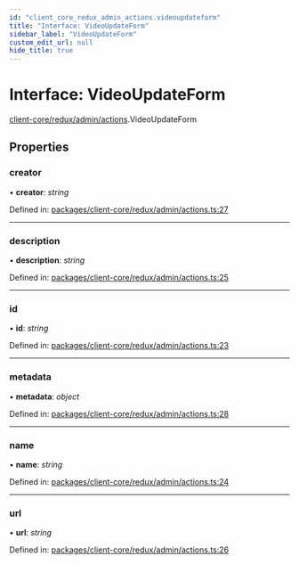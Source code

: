 ```yaml
---
id: "client_core_redux_admin_actions.videoupdateform"
title: "Interface: VideoUpdateForm"
sidebar_label: "VideoUpdateForm"
custom_edit_url: null
hide_title: true
---
```


# Interface: VideoUpdateForm

[client-core/redux/admin/actions](../modules/client_core_redux_admin_actions.md).VideoUpdateForm

## Properties

### creator

• **creator**: *string*

Defined in: [packages/client-core/redux/admin/actions.ts:27](https://github.com/xr3ngine/xr3ngine/blob/5c3dcaef1/packages/client-core/redux/admin/actions.ts#L27)

___

### description

• **description**: *string*

Defined in: [packages/client-core/redux/admin/actions.ts:25](https://github.com/xr3ngine/xr3ngine/blob/5c3dcaef1/packages/client-core/redux/admin/actions.ts#L25)

___

### id

• **id**: *string*

Defined in: [packages/client-core/redux/admin/actions.ts:23](https://github.com/xr3ngine/xr3ngine/blob/5c3dcaef1/packages/client-core/redux/admin/actions.ts#L23)

___

### metadata

• **metadata**: *object*

Defined in: [packages/client-core/redux/admin/actions.ts:28](https://github.com/xr3ngine/xr3ngine/blob/5c3dcaef1/packages/client-core/redux/admin/actions.ts#L28)

___

### name

• **name**: *string*

Defined in: [packages/client-core/redux/admin/actions.ts:24](https://github.com/xr3ngine/xr3ngine/blob/5c3dcaef1/packages/client-core/redux/admin/actions.ts#L24)

___

### url

• **url**: *string*

Defined in: [packages/client-core/redux/admin/actions.ts:26](https://github.com/xr3ngine/xr3ngine/blob/5c3dcaef1/packages/client-core/redux/admin/actions.ts#L26)
